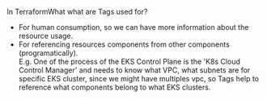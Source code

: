 In TerraformWhat what are Tags used for?
* For human consumption, so we can have more information about the resource usage.
* For referencing resources components from other components (programatically).  
  E.g. One of the process of the EKS Control Plane is the 'K8s Cloud Control Manager' and needs to know what VPC, what subnets are for specific EKS cluster, since we might have multiples vpc, so Tags help to reference what components belong to what EKS clusters.
